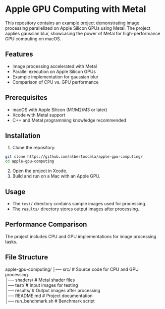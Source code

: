 # Apple GPU Computing with Metal

This repository contains an example project demonstrating image processing parallelized on Apple Silicon GPUs using Metal. The project applies gaussian blur, showcasing the power of Metal for high-performance GPU computing on macOS.

## Features
- Image processing accelerated with Metal
- Parallel execution on Apple Silicon GPUs
- Example implementation for gaussian blur
- Comparison of CPU vs. GPU performance

## Prerequisites
- macOS with Apple Silicon (M1/M2/M3 or later)
- Xcode with Metal support
- C++ and Metal programming knowledge recommended

## Installation
1. Clone the repository:

```bash
git clone https://github.com/albertoscala/apple-gpu-computing/
cd apple-gpu-computing
```

2. Open the project in Xcode.
3. Build and run on a Mac with an Apple GPU.

## Usage
- The `test/` directory contains sample images used for processing.
- The `results/` directory stores output images after processing.

## Performance Comparison

The project includes CPU and GPU implementations for image processing tasks.

## File Structure

apple-gpu-computing/
│── src/                  # Source code for CPU and GPU processing  
│── shaders/              # Metal shader files  
│── test/                 # Input images for testing  
│── results/              # Output images after processing  
│── README.md             # Project documentation  
│── run_benchmark.sh      # Benchmark script  
